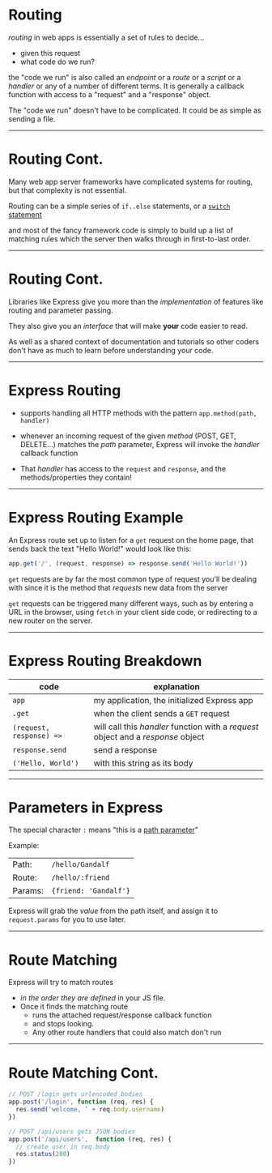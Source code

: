 # Routing

*routing* in web apps is essentially a set of rules to decide...

  * given this request
  * what code do we run?
  
the "code we run" is also called an *endpoint* or a *route* or a *script* or a *handler* or any of a number of different terms. It is generally a callback function with access to a "request" and a "response" object.

The "code we run" doesn't have to be complicated. It could be as simple as sending a file.

---

# Routing Cont.

Many web app server frameworks have complicated systems for routing, but that complexity is not essential.

Routing can be a simple series of `if..else` statements, or a [`switch` statement](https://developer.mozilla.org/en-US/docs/Web/JavaScript/Reference/Statements/switch) 

and most of the fancy framework code is simply to build up a list of matching rules which the server then walks through in first-to-last order.

---

# Routing Cont.

Libraries like Express give you more than the *implementation* of features like routing and parameter passing.

They also give you an *interface* that will make **your** code easier to read.

As well as a shared context of documentation and tutorials so other coders don't have as much to learn before understanding your code.

---

# Express Routing

* supports handling all HTTP methods with the pattern `app.method(path, handler)`

* whenever an incoming request of the given *method* (POST, GET, DELETE...) matches the *path* parameter, Express will invoke the *handler* callback function

* That *handler* has access to the `request` and `response`, and the methods/properties they contain!

---

# Express Routing Example

An Express route set up to listen for a `get` request on the home page, that sends back the text "Hello World!" would look like this:

```js
app.get('/', (request, response) => response.send('Hello World!'))
```

`get` requests are by far the most common type of request you'll be dealing with since it is the method that *requests* new data from the server

`get` requests can be triggered many different ways, such as by entering a URL in the browser, using `fetch` in your client side code, or redirecting to a new router on the server.

---

# Express Routing Breakdown

| code | explanation |
|---|---|
| `app` | my application, the initialized Express app|
| `.get` | when the client sends a `GET` request |
| `(request, response) =>` | will call this *handler* function with a *request* object and a *response* object |
| `response.send` | send a response |
| `('Hello, World')` | with this string as its body | 

---

# Parameters in Express

The special character `:` means "this is a [path parameter](./parameters#path_parameters)"

Example:

|  |  |
|---|---|
| Path:| `/hello/Gandalf` | 
| Route:| `/hello/:friend` | 
| Params:| `{friend: 'Gandalf'}` | 

Express will grab the *value* from the path itself, and assign it to `request.params` for you to use later.

---

# Route Matching 

Express will try to match routes 

- *in the order they are defined* in your JS file.
- Once it finds the matching route 
  - runs the attached request/response callback function
  - and stops looking. 
  - Any other route handlers that could also match don't run

---

# Route Matching Cont. 
```javascript
// POST /login gets urlencoded bodies
app.post('/login', function (req, res) {
  res.send('welcome, ' + req.body.username)
})

// POST /api/users gets JSON bodies
app.post('/api/users',  function (req, res) {
  // create user in req.body
  res.status(200)
})
```


<!--
---

# Express Middleware

* [`express.urlencoded`](https://expressjs.com/en/4x/api.html#express.urlencoded) parses incoming requests with URL-encoded payloads.
* [`express.json`](https://expressjs.com/en/4x/api.html#express.json) parses incoming requests with JSON payloads.
* [`express.static`](http://expressjs.com/en/4x/api.html#express.static) serves static files, and sets restrictions on client-side access
* Tons of 3rd-party and error-handling options
* And the ability to create, and use your own middleware!


 # Middleware Example

Example (from [the express guide](http://expressjs.com/en/resources/middleware/body-parser.html)):

```javascript
// POST /login gets urlencoded bodies
app.post('/login', express.urlencoded(), function (req, res) {
  res.send('welcome, ' + req.body.username)
})

// POST /api/users gets JSON bodies
app.post('/api/users', express.json(), function (req, res) {
  // create user in req.body
})
```

---

# Write your own middleware!

Remember how we said you can create your own middleware? Let's give it a shot!

When doing so, that function will have access to the `request` and `response` objects, AND the callback function `next` that simply tells it to carry on with the route's execution.

```javascript
function logTime(req, res, next) {
    let date = new Date()
    console.log(date.toLocaleDateString()) 
    next()
}

app.get('/route/', logTime, (req,res)=>{
  res.send("All done!")
})
``` -->